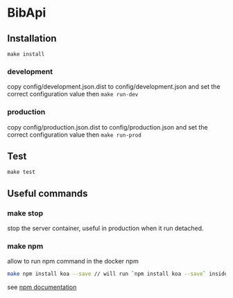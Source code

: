 # BibApi

## Installation
`make install`

### development
copy config/development.json.dist to config/development.json
and set the correct configuration value
then
`make run-dev`

### production
copy config/production.json.dist to config/production.json
and set the correct configuration value
then
`make run-prod`

## Test
`make test`

## Useful commands

### make stop
stop the server container, useful in production when it run detached.

### make npm
allow to run npm command in the docker npm
```sh
make npm install koa --save // will run `npm install koa --save` inside the npm docker
```
see [npm documentation](https://docs.npmjs.com/all)
